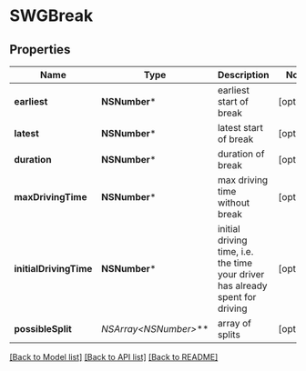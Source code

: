 # SWGBreak

## Properties
Name | Type | Description | Notes
------------ | ------------- | ------------- | -------------
**earliest** | **NSNumber*** | earliest start of break | [optional] 
**latest** | **NSNumber*** | latest start of break | [optional] 
**duration** | **NSNumber*** | duration of break | [optional] 
**maxDrivingTime** | **NSNumber*** | max driving time without break | [optional] 
**initialDrivingTime** | **NSNumber*** | initial driving time, i.e. the time your driver has already spent for driving | [optional] 
**possibleSplit** | **NSArray&lt;NSNumber*&gt;*** | array of splits | [optional] 

[[Back to Model list]](../README.md#documentation-for-models) [[Back to API list]](../README.md#documentation-for-api-endpoints) [[Back to README]](../README.md)


